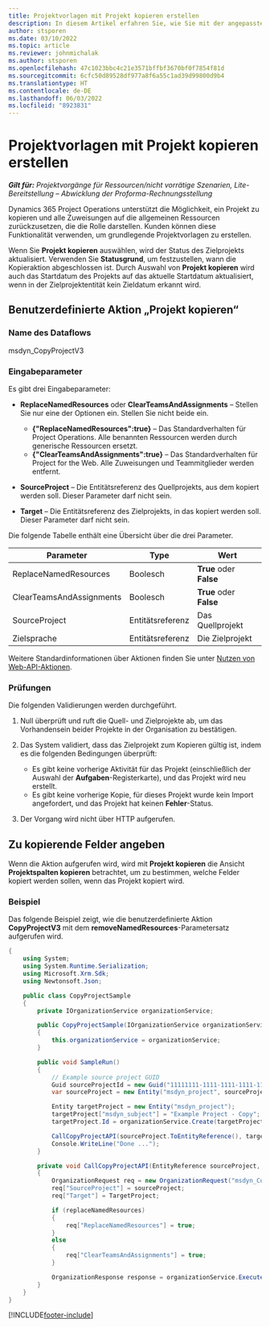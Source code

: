 ```yaml
---
title: Projektvorlagen mit Projekt kopieren erstellen
description: In diesem Artikel erfahren Sie, wie Sie mit der angepassten Aktion Projekt kopieren Projektvorlagen erstellen können.
author: stsporen
ms.date: 03/10/2022
ms.topic: article
ms.reviewer: johnmichalak
ms.author: stsporen
ms.openlocfilehash: 47c1023bbc4c21e3571bffbf3670bf0f7854f81d
ms.sourcegitcommit: 6cfc50d89528df977a8f6a55c1ad39d99800d9b4
ms.translationtype: HT
ms.contentlocale: de-DE
ms.lasthandoff: 06/03/2022
ms.locfileid: "8923831"
---
```

# <a name="develop-project-templates-with-copy-project"></a>Projektvorlagen mit Projekt kopieren erstellen

_**Gilt für:** Projektvorgänge für Ressourcen/nicht vorrätige Szenarien, Lite-Bereitstellung – Abwicklung der Proforma-Rechnungsstellung_

Dynamics 365 Project Operations unterstützt die Möglichkeit, ein Projekt zu kopieren und alle Zuweisungen auf die allgemeinen Ressourcen zurückzusetzen, die die Rolle darstellen. Kunden können diese Funktionalität verwenden, um grundlegende Projektvorlagen zu erstellen.

Wenn Sie **Projekt kopieren** auswählen, wird der Status des Zielprojekts aktualisiert. Verwenden Sie **Statusgrund**, um festzustellen, wann die Kopieraktion abgeschlossen ist. Durch Auswahl von **Projekt kopieren** wird auch das Startdatum des Projekts auf das aktuelle Startdatum aktualisiert, wenn in der Zielprojektentität kein Zieldatum erkannt wird.

## <a name="copy-project-custom-action"></a>Benutzerdefinierte Aktion „Projekt kopieren“

### <a name="name"></a>Name des Dataflows 

msdyn\_CopyProjectV3

### <a name="input-parameters"></a>Eingabeparameter

Es gibt drei Eingabeparameter:

- **ReplaceNamedResources** oder **ClearTeamsAndAssignments** – Stellen Sie nur eine der Optionen ein. Stellen Sie nicht beide ein.

    - **\{"ReplaceNamedResources":true\}** – Das Standardverhalten für Project Operations. Alle benannten Ressourcen werden durch generische Ressourcen ersetzt.
    - **\{"ClearTeamsAndAssignments":true\}** – Das Standardverhalten für Project for the Web. Alle Zuweisungen und Teammitglieder werden entfernt.

- **SourceProject** – Die Entitätsreferenz des Quellprojekts, aus dem kopiert werden soll. Dieser Parameter darf nicht sein.
- **Target** – Die Entitätsreferenz des Zielprojekts, in das kopiert werden soll. Dieser Parameter darf nicht sein.

Die folgende Tabelle enthält eine Übersicht über die drei Parameter.

| Parameter                | Type             | Wert                 |
|--------------------------|------------------|-----------------------|
| ReplaceNamedResources    | Boolesch          | **True** oder **False** |
| ClearTeamsAndAssignments | Boolesch          | **True** oder **False** |
| SourceProject            | Entitätsreferenz | Das Quellprojekt    |
| Zielsprache                   | Entitätsreferenz | Die Zielprojekt    |

Weitere Standardinformationen über Aktionen finden Sie unter [Nutzen von Web-API-Aktionen](/powerapps/developer/common-data-service/webapi/use-web-api-actions).

### <a name="validations"></a>Prüfungen

Die folgenden Validierungen werden durchgeführt.

1. Null überprüft und ruft die Quell- und Zielprojekte ab, um das Vorhandensein beider Projekte in der Organisation zu bestätigen.
2. Das System validiert, dass das Zielprojekt zum Kopieren gültig ist, indem es die folgenden Bedingungen überprüft:

    - Es gibt keine vorherige Aktivität für das Projekt (einschließlich der Auswahl der **Aufgaben**-Registerkarte), und das Projekt wird neu erstellt.
    - Es gibt keine vorherige Kopie, für dieses Projekt wurde kein Import angefordert, und das Projekt hat keinen **Fehler**-Status.

3. Der Vorgang wird nicht über HTTP aufgerufen.

## <a name="specify-fields-to-copy"></a>Zu kopierende Felder angeben

Wenn die Aktion aufgerufen wird, wird mit **Projekt kopieren** die Ansicht **Projektspalten kopieren** betrachtet, um zu bestimmen, welche Felder kopiert werden sollen, wenn das Projekt kopiert wird.

### <a name="example"></a>Beispiel

Das folgende Beispiel zeigt, wie die benutzerdefinierte Aktion **CopyProjectV3** mit dem **removeNamedResources**-Parametersatz aufgerufen wird.

```C#
{
    using System;
    using System.Runtime.Serialization;
    using Microsoft.Xrm.Sdk;
    using Newtonsoft.Json;

    public class CopyProjectSample
    {
        private IOrganizationService organizationService;

        public CopyProjectSample(IOrganizationService organizationService)
        {
            this.organizationService = organizationService;
        }

        public void SampleRun()
        {
            // Example source project GUID
            Guid sourceProjectId = new Guid("11111111-1111-1111-1111-111111111111");
            var sourceProject = new Entity("msdyn_project", sourceProjectId);

            Entity targetProject = new Entity("msdyn_project");
            targetProject["msdyn_subject"] = "Example Project - Copy";
            targetProject.Id = organizationService.Create(targetProject);

            CallCopyProjectAPI(sourceProject.ToEntityReference(), targetProject.ToEntityReference(), copyOption, true, false);
            Console.WriteLine("Done ...");
        }

        private void CallCopyProjectAPI(EntityReference sourceProject, EntityReference TargetProject, bool replaceNamedResources = true, bool clearTeamsAndAssignments = false)
        {
            OrganizationRequest req = new OrganizationRequest("msdyn_CopyProjectV3");
            req["SourceProject"] = sourceProject;
            req["Target"] = TargetProject;

            if (replaceNamedResources)
            {
                req["ReplaceNamedResources"] = true;
            }
            else
            {
                req["ClearTeamsAndAssignments"] = true;
            }

            OrganizationResponse response = organizationService.Execute(req);
        }
    }
}
```

[!INCLUDE[footer-include](../includes/footer-banner.md)]
